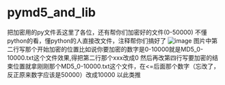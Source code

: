 # pymd5_and_lib
把加密用的py文件丢这里了各位，还有帮你们加密好的文件(0-50000)
不懂python的看，懂python的人直接改文件，注释帮你们搞好了
![image](https://github.com/pity-Fox/pymd5_and_lib/assets/69955056/53348131-401c-4c8f-9e59-38234ee1193c)
图片中第二行写那个开始加密的位置比如说你要加密的数字是0-10000就是MD5_0-10000.txt这个文件效果,得把第二行那个xxx改成0
然后再改第四行写要加密的结束位置就拿刚刚那个MD5_0-10000.txt这个文件，在<=后面那个数字（忘改了，反正原来数字应该是50000）改成10000
以此类推
